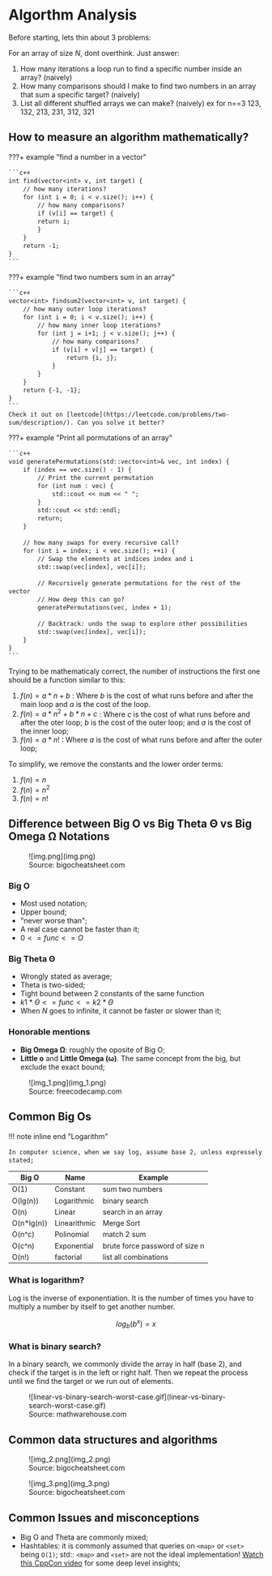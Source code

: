 # Algorthm Analysis

Before starting, lets thin about 3 problems:

For an array of size $N$, dont overthink. Just answer:

1. How many iterations a loop run to find a specific number inside an array? (naively)
2. How many comparisons should I make to find two numbers in an array that sum a specific target? (naively)
3. List all different shuffled arrays we can make? (naively) ex for n==3 123, 132, 213, 231, 312, 321

## How to measure an algorithm mathematically?

???+ example "find a number in a vector"

    ```c++
    int find(vector<int> v, int target) {
        // how many iterations?
        for (int i = 0; i < v.size(); i++) {
            // how many comparisons?
            if (v[i] == target) { 
            return i;
            }
        }
        return -1;
    }
    ```

???+ example "find two numbers sum in an array"

    ```c++
    vector<int> findsum2(vector<int> v, int target) {
        // how many outer loop iterations?
        for (int i = 0; i < v.size(); i++) {
            // how many inner loop iterations?
            for (int j = i+1; j < v.size(); j++) {
                // how many comparisons?
                if (v[i] + v[j] == target) {
                    return {i, j};
                }
            }
        }
        return {-1, -1};
    }
    ```
    Check it out on [leetcode](https://leetcode.com/problems/two-sum/description/). Can you solve it better?

???+ example "Print all pormutations of an array"

    ```c++
    void generatePermutations(std::vector<int>& vec, int index) {
        if (index == vec.size() - 1) {
            // Print the current permutation
            for (int num : vec) {
                std::cout << num << " ";
            }
            std::cout << std::endl;
            return;
        }
        
        // how many swaps for every recursive call?
        for (int i = index; i < vec.size(); ++i) { 
            // Swap the elements at indices index and i
            std::swap(vec[index], vec[i]);

            // Recursively generate permutations for the rest of the vector
            // How deep this can go?
            generatePermutations(vec, index + 1);

            // Backtrack: undo the swap to explore other possibilities
            std::swap(vec[index], vec[i]);
        }
    }
    ```

Trying to be mathematicaly correct, the number of instructions the first one should be a function similar to this:

1. $f(n) = a*n + b$ : Where $b$ is the cost of what runs before and after the main loop and $a$ is the cost of the loop.
2. $f(n) = a*n^2 + b*n + c$ : Where $c$ is the cost of what runs before and after the oter loop; $b$ is the cost of the outer loop; and $a$ is the cost of the inner loop;
3. $f(n) = a*n!$ : Where $a$ is the cost of what runs before and after the outer loop;

To simplify, we remove the constants and the lower order terms:

1. $f(n) = n$
2. $f(n) = n^2$
3. $f(n) = n!$

## Difference between Big O vs Big Theta Θ vs Big Omega Ω Notations

<figure markdown>
  ![img.png](img.png)
  <figcaption>Source: bigocheatsheet.com</figcaption>
</figure>

### Big O

- Most used notation;
- Upper bound;
- "never worse than";
- A real case cannot be faster than it;
- $0 <= func <= O$

### Big Theta Θ

- Wrongly stated as average;
- Theta is two-sided;
- Tight bound between 2 constants of the same function 
- $k1*Θ <= func <= k2*Θ$
- When $N$ goes to infinite, it cannot be faster or slower than it;

### Honorable mentions

- **Big Omega Ω**: roughly the oposite of Big O;
- **Little o** and **Little Omega (ω)**. The same concept from the big, but exclude the exact bound;

<figure markdown>
  ![img_1.png](img_1.png)
  <figcaption>Source: freecodecamp.com</figcaption> 
</figure>

## Common Big Os

!!! note inline end "Logarithm"
    
    In computer science, when we say log, assume base 2, unless expressely stated;

| Big O | Name | Example |
| --- | --- | --- |
| O(1) | Constant | sum two numbers |
| O(lg(n)) | Logarithmic | binary search |
| O(n) | Linear | search in an array |
| O(n*lg(n)) | Linearithmic | Merge Sort |
| O(n^c) | Polinomial | match 2 sum |
| O(c^n) | Exponential | brute force password of size n |
| O(n!) | factorial | list all combinations |

### What is logarithm?

Log is the inverse of exponentiation. It is the number of times you have to multiply a number by itself to get another number.

$$ log_b(b^x) = x $$

### What is binary search?

In a binary search, we commonly divide the array in half (base 2), and check if the target is in the left or right half. Then we repeat the process until we find the target or we run out of elements.

<figure markdown>
  ![linear-vs-binary-search-worst-case.gif](linear-vs-binary-search-worst-case.gif)
  <figcaption>Source: mathwarehouse.com</figcaption>
</figure>

## Common data structures and algorithms

<figure markdown>
  ![img_2.png](img_2.png)
  <figcaption>Source: bigocheatsheet.com</figcaption> 
</figure>

<figure markdown>
  ![img_3.png](img_3.png)
  <figcaption>Source: bigocheatsheet.com</figcaption> 
</figure>

## Common Issues and misconceptions

- Big O and Theta are commonly mixed;
- Hashtables: it is commonly assumed that queries on `<map>` or `<set>` being `O(1)`; std:: `<map>` and `<set>` are not the ideal implementation! [Watch this CppCon video](https://www.youtube.com/watch?v=ncHmEUmJZf4) for some deep level insights;
